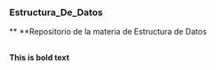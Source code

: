 ### Estructura_De_Datos
** **Repositorio de la materia de Estructura de Datos
## 
**This is bold text**
